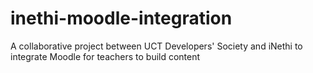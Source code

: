 # inethi-moodle-integration
A collaborative project between UCT Developers' Society and iNethi to integrate Moodle for teachers to build content

